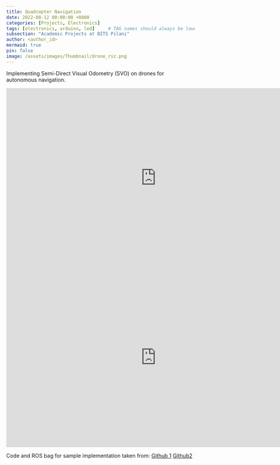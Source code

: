 ```yaml
---
title: Quadcopter Navigation 
date: 2022-08-12 00:00:00 +0800
categories: [Projects, Electronics]
tags: [electronics, arduino, led]     # TAG names should always be lowercase
subsection: "Academic Projects at BITS Pilani"
author: <author_id>
mermaid: true
pin: false
image: /assets/images/Thumbnail/drone_rsz.png
---
```


Implementing Semi-Direct Visual Odometry (SVO) on drones for autonomous navigation.

<iframe width="800" height="480" src="https://youtube.com/embed/UMo89byXeQk" frameborder="0" allowfullscreen></iframe>


<iframe width="800" height="480" src="https://youtube.com/embed/ftDED7YHEFA" frameborder="0" allowfullscreen></iframe>

Code and ROS bag for sample implementation taken from: 
[Github 1](https://github.com/uzh-rpg/rpg_svo)
[Github2](https://github.com/uzh-rpg/rpg_svo_pro_open)

